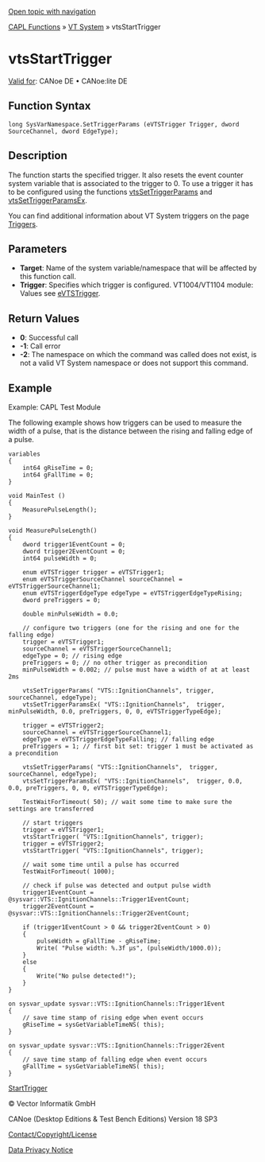 [Open topic with navigation](../../../../../CANoeDEFamily.htm#Topics/CAPLFunctions/VTSystem/Functions/CAPLfunctionVTSvtsStartTrigger.md)

[CAPL Functions](../../CAPLfunctions.md) » [VT System](../CAPLfunctionsVTSystemOverview.md) » vtsStartTrigger

# vtsStartTrigger

[Valid for](../../../Shared/FeatureAvailability.md): CANoe DE • CANoe:lite DE

## Function Syntax

```
long SysVarNamespace.SetTriggerParams (eVTSTrigger Trigger, dword SourceChannel, dword EdgeType);
```

## Description

The function starts the specified trigger. It also resets the event counter system variable that is associated to the trigger to 0. To use a trigger it has to be configured using the functions [vtsSetTriggerParams](CAPLfunctionVTSvtsSetTriggerParams.md) and [vtsSetTriggerParamsEx](CAPLfunctionVTSvtsSetTriggerParamsEx.md).

You can find additional information about VT System triggers on the page [Triggers](../../../CANoeCANalyzer/VTSystem/VTSystemTrigger.md).

## Parameters

- **Target**: Name of the system variable/namespace that will be affected by this function call.
- **Trigger**: Specifies which trigger is configured. VT1004/VT1104 module: Values see [eVTSTrigger](../CAPLfunctionsVTSystemEnumeration.md#eVTSTrigger).

## Return Values

- **0**: Successful call
- **-1**: Call error
- **-2**: The namespace on which the command was called does not exist, is not a valid VT System namespace or does not support this command.

## Example

Example: CAPL Test Module

The following example shows how triggers can be used to measure the width of a pulse, that is the distance between the rising and falling edge of a pulse.

```plaintext
variables
{
    int64 gRiseTime = 0;
    int64 gFallTime = 0;
}

void MainTest ()
{
    MeasurePulseLength();
}

void MeasurePulseLength()
{
    dword trigger1EventCount = 0;
    dword trigger2EventCount = 0;
    int64 pulseWidth = 0;

    enum eVTSTrigger trigger = eVTSTrigger1;
    enum eVTSTriggerSourceChannel sourceChannel = eVTSTriggerSourceChannel1;
    enum eVTSTriggerEdgeType edgeType = eVTSTriggerEdgeTypeRising;
    dword preTriggers = 0;

    double minPulseWidth = 0.0;

    // configure two triggers (one for the rising and one for the falling edge)
    trigger = eVTSTrigger1;
    sourceChannel = eVTSTriggerSourceChannel1;
    edgeType = 0; // rising edge
    preTriggers = 0; // no other trigger as precondition
    minPulseWidth = 0.002; // pulse must have a width of at at least 2ms

    vtsSetTriggerParams( "VTS::IgnitionChannels", trigger, sourceChannel, edgeType);
    vtsSetTriggerParamsEx( "VTS::IgnitionChannels",  trigger, minPulseWidth, 0.0, preTriggers, 0, 0, eVTSTriggerTypeEdge);

    trigger = eVTSTrigger2;
    sourceChannel = eVTSTriggerSourceChannel1;
    edgeType = eVTSTriggerEdgeTypeFalling; // falling edge
    preTriggers = 1; // first bit set: trigger 1 must be activated as a precondition

    vtsSetTriggerParams( "VTS::IgnitionChannels",  trigger, sourceChannel, edgeType);
    vtsSetTriggerParamsEx( "VTS::IgnitionChannels",  trigger, 0.0, 0.0, preTriggers, 0, 0, eVTSTriggerTypeEdge);

    TestWaitForTimeout( 50); // wait some time to make sure the settings are transferred

    // start triggers
    trigger = eVTSTrigger1;
    vtsStartTrigger( "VTS::IgnitionChannels", trigger);
    trigger = eVTSTrigger2;
    vtsStartTrigger( "VTS::IgnitionChannels", trigger);

    // wait some time until a pulse has occurred
    TestWaitForTimeout( 1000);

    // check if pulse was detected and output pulse width
    trigger1EventCount = @sysvar::VTS::IgnitionChannels::Trigger1EventCount;
    trigger2EventCount = @sysvar::VTS::IgnitionChannels::Trigger2EventCount;

    if (trigger1EventCount > 0 && trigger2EventCount > 0)
    {
        pulseWidth = gFallTime - gRiseTime;
        Write( "Pulse width: %.3f µs", (pulseWidth/1000.0));
    }
    else
    {
        Write("No pulse detected!");
    }
}

on sysvar_update sysvar::VTS::IgnitionChannels::Trigger1Event
{
    // save time stamp of rising edge when event occurs
    gRiseTime = sysGetVariableTimeNS( this);
}

on sysvar_update sysvar::VTS::IgnitionChannels::Trigger2Event
{
    // save time stamp of falling edge when event occurs
    gFallTime = sysGetVariableTimeNS( this);
}
```

[StartTrigger](CAPLfunctionVTSStartTrigger.md)

© Vector Informatik GmbH

CANoe (Desktop Editions & Test Bench Editions) Version 18 SP3

[Contact/Copyright/License](../../../Shared/ContactCopyrightLicense.md)

[Data Privacy Notice](https://www.vector.com/int/en/company/get-info/privacy-policy/)